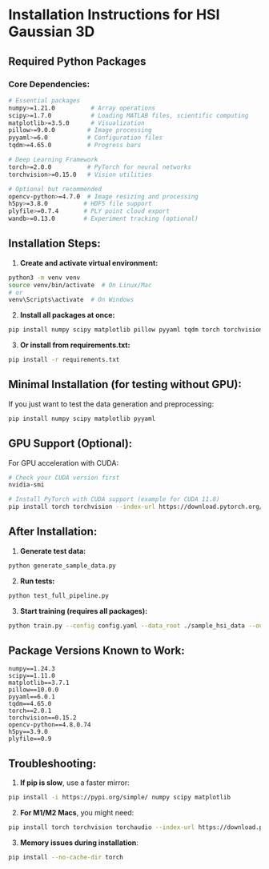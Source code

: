 # Installation Instructions for HSI Gaussian 3D

## Required Python Packages

### Core Dependencies:
```bash
# Essential packages
numpy>=1.21.0          # Array operations
scipy>=1.7.0           # Loading MATLAB files, scientific computing
matplotlib>=3.5.0      # Visualization
pillow>=9.0.0         # Image processing
pyyaml>=6.0           # Configuration files
tqdm>=4.65.0          # Progress bars

# Deep Learning Framework
torch>=2.0.0          # PyTorch for neural networks
torchvision>=0.15.0   # Vision utilities

# Optional but recommended
opencv-python>=4.7.0  # Image resizing and processing
h5py>=3.8.0          # HDF5 file support
plyfile>=0.7.4       # PLY point cloud export
wandb>=0.13.0        # Experiment tracking (optional)
```

## Installation Steps:

1. **Create and activate virtual environment:**
```bash
python3 -m venv venv
source venv/bin/activate  # On Linux/Mac
# or
venv\Scripts\activate  # On Windows
```

2. **Install all packages at once:**
```bash
pip install numpy scipy matplotlib pillow pyyaml tqdm torch torchvision opencv-python h5py plyfile
```

3. **Or install from requirements.txt:**
```bash
pip install -r requirements.txt
```

## Minimal Installation (for testing without GPU):

If you just want to test the data generation and preprocessing:
```bash
pip install numpy scipy matplotlib pyyaml
```

## GPU Support (Optional):

For GPU acceleration with CUDA:
```bash
# Check your CUDA version first
nvidia-smi

# Install PyTorch with CUDA support (example for CUDA 11.8)
pip install torch torchvision --index-url https://download.pytorch.org/whl/cu118
```

## After Installation:

1. **Generate test data:**
```bash
python generate_sample_data.py
```

2. **Run tests:**
```bash
python test_full_pipeline.py
```

3. **Start training (requires all packages):**
```bash
python train.py --config config.yaml --data_root ./sample_hsi_data --output_dir ./test_outputs
```

## Package Versions Known to Work:

```
numpy==1.24.3
scipy==1.11.0
matplotlib==3.7.1
pillow==10.0.0
pyyaml==6.0.1
tqdm==4.65.0
torch==2.0.1
torchvision==0.15.2
opencv-python==4.8.0.74
h5py==3.9.0
plyfile==0.9
```

## Troubleshooting:

1. **If pip is slow**, use a faster mirror:
```bash
pip install -i https://pypi.org/simple/ numpy scipy matplotlib
```

2. **For M1/M2 Macs**, you might need:
```bash
pip install torch torchvision torchaudio --index-url https://download.pytorch.org/whl/cpu
```

3. **Memory issues during installation**:
```bash
pip install --no-cache-dir torch
```